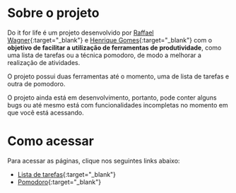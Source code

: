# Sobre o projeto

Do it for life é um projeto desenvolvido por [Raffael Wagner](https://www.linkedin.com/in/raffael-wagner-654b2b191/){:target="_blank"} e [Henrique Gomes](https://www.linkedin.com/in/oihenriquegomes/){:target="_blank"} com o **objetivo de facilitar a utilização de ferramentas de produtividade**, como uma lista de tarefas ou a técnica pomodoro, de modo a melhorar a realização de atividades.

O projeto possui duas ferramentas até o momento, uma de lista de tarefas e outra de pomodoro.

O projeto ainda está em desenvolvimento, portanto, pode conter alguns bugs ou até mesmo está com funcionalidades incompletas no momento em que você está acessando.

# Como acessar

Para acessar as páginas, clique nos seguintes links abaixo:
- [Lista de tarefas](https://raffael-wagner.github.io/to-do-list/){:target="_blank"}
- [Pomodoro](https://raffael-wagner.github.io/to-do-list/pomodoro){:target="_blank"}
